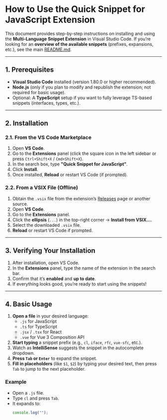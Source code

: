 # How to Use the Quick Snippet for JavaScript Extension

This document provides step-by-step instructions on installing and using the **Multi-Language Snippet Extension** in Visual Studio Code. If you’re looking for an **overview of the available snippets** (prefixes, expansions, etc.), see the main [README.md](./README.md).

---

## 1. Prerequisites

- **Visual Studio Code** installed (version 1.80.0 or higher recommended).
- **Node.js** (only if you plan to modify and republish the extension; not required for basic usage).
- Optional: A **TypeScript** setup if you want to fully leverage TS-based snippets (interfaces, types, etc.).

---

## 2. Installation

### 2.1. From the VS Code Marketplace

1. Open **VS Code**.
2. Go to the **Extensions** panel (click the square icon in the left sidebar or press `Ctrl+Shift+X` / `Cmd+Shift+X`).
3. In the search box, type **"Quick Snippet for JavaScript"**.
4. Click **Install**.
5. Once installed, **Reload** or restart VS Code (if prompted).

### 2.2. From a VSIX File (Offline)

1. Obtain the `.vsix` file from the extension’s [Releases](#) page or another source.
2. Open **VS Code**.
3. Go to the **Extensions** panel.
4. Click the **ellipsis** (`...`) in the top-right corner → **Install from VSIX...**.
5. Select the downloaded `.vsix` file.
6. **Reload** or restart VS Code if prompted.

---

## 3. Verifying Your Installation

1. After installation, open VS Code.
2. In the **Extensions** panel, type the name of the extension in the search bar.
3. Confirm that it’s **enabled** and **up to date**.
4. If everything looks good, you’re ready to start using the snippets!

---

## 4. Basic Usage

1. **Open a file** in your desired language:
   - `.js` for JavaScript
   - `.ts` for TypeScript
   - `.jsx` / `.tsx` for React
   - `.vue` for Vue 3 Composition API
2. **Start typing** a snippet prefix (e.g., `cl`, `iface`, `rfc`, `vue-sfc`, etc.).
3. Watch as **IntelliSense** suggests the snippet in the autocomplete dropdown.
4. **Press `Tab` or `Enter`** to expand the snippet.
5. **Fill in placeholders** (like `$1`, `$2`) by typing your desired text, then press `Tab` to jump to the next placeholder.

### Example

- Open a `.js` file.
- Type `cl` and press `Tab`.
- It expands to:
  ```js
  console.log("");
  ```
